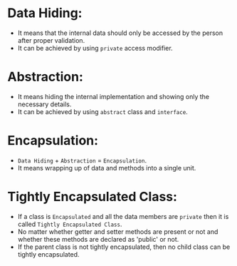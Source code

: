 # Data Hiding:

- It means that the internal data should only be accessed by the person after proper validation.
- It can be achieved by using `private` access modifier.


# Abstraction:

- It means hiding the internal implementation and showing only the necessary details.
- It can be achieved by using `abstract` class and `interface`.


# Encapsulation:

- `Data Hiding` + `Abstraction` = `Encapsulation`.
- It means wrapping up of data and methods into a single unit.


# Tightly Encapsulated Class:

- If a class is `Encapsulated` and all the data members are `private` then it is called `Tightly Encapsulated Class`.
- No matter whether getter and setter methods are present or not and whether these methods are declared as 'public' or not.
- If the parent class is not tightly encapsulated, then no child class can be tightly encapsulated.
